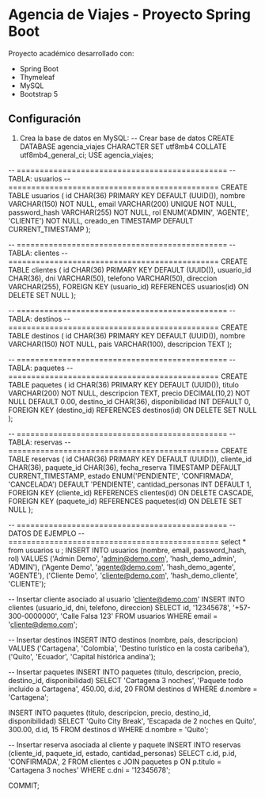 # Agencia de Viajes - Proyecto Spring Boot

Proyecto académico desarrollado con:
- Spring Boot
- Thymeleaf
- MySQL
- Bootstrap 5

## Configuración
1. Crea la base de datos en MySQL:
 -- Crear base de datos
CREATE DATABASE agencia_viajes CHARACTER SET utf8mb4 COLLATE utf8mb4_general_ci;
USE agencia_viajes;

-- ==============================================
-- TABLA: usuarios
-- ==============================================
CREATE TABLE usuarios (
  id CHAR(36) PRIMARY KEY DEFAULT (UUID()),
  nombre VARCHAR(150) NOT NULL,
  email VARCHAR(200) UNIQUE NOT NULL,
  password_hash VARCHAR(255) NOT NULL,
  rol ENUM('ADMIN', 'AGENTE', 'CLIENTE') NOT NULL,
  creado_en TIMESTAMP DEFAULT CURRENT_TIMESTAMP
);

-- ==============================================
-- TABLA: clientes
-- ==============================================
CREATE TABLE clientes (
  id CHAR(36) PRIMARY KEY DEFAULT (UUID()),
  usuario_id CHAR(36),
  dni VARCHAR(50),
  telefono VARCHAR(50),
  direccion VARCHAR(255),
  FOREIGN KEY (usuario_id) REFERENCES usuarios(id) ON DELETE SET NULL
);

-- ==============================================
-- TABLA: destinos
-- ==============================================
CREATE TABLE destinos (
  id CHAR(36) PRIMARY KEY DEFAULT (UUID()),
  nombre VARCHAR(150) NOT NULL,
  pais VARCHAR(100),
  descripcion TEXT
);

-- ==============================================
-- TABLA: paquetes
-- ==============================================
CREATE TABLE paquetes (
  id CHAR(36) PRIMARY KEY DEFAULT (UUID()),
  titulo VARCHAR(200) NOT NULL,
  descripcion TEXT,
  precio DECIMAL(10,2) NOT NULL DEFAULT 0.00,
  destino_id CHAR(36),
  disponibilidad INT DEFAULT 0,
  FOREIGN KEY (destino_id) REFERENCES destinos(id) ON DELETE SET NULL
);

-- ==============================================
-- TABLA: reservas
-- ==============================================
CREATE TABLE reservas (
  id CHAR(36) PRIMARY KEY DEFAULT (UUID()),
  cliente_id CHAR(36),
  paquete_id CHAR(36),
  fecha_reserva TIMESTAMP DEFAULT CURRENT_TIMESTAMP,
  estado ENUM('PENDIENTE', 'CONFIRMADA', 'CANCELADA') DEFAULT 'PENDIENTE',
  cantidad_personas INT DEFAULT 1,
  FOREIGN KEY (cliente_id) REFERENCES clientes(id) ON DELETE CASCADE,
  FOREIGN KEY (paquete_id) REFERENCES paquetes(id) ON DELETE SET NULL
);

-- ==============================================
-- DATOS DE EJEMPLO
-- ==============================================
select * from usuarios u ;
INSERT INTO usuarios (nombre, email, password_hash, rol) VALUES
('Admin Demo', 'admin@demo.com', 'hash_demo_admin', 'ADMIN'),
('Agente Demo', 'agente@demo.com', 'hash_demo_agente', 'AGENTE'),
('Cliente Demo', 'cliente@demo.com', 'hash_demo_cliente', 'CLIENTE');

-- Insertar cliente asociado al usuario 'cliente@demo.com'
INSERT INTO clientes (usuario_id, dni, telefono, direccion)
SELECT id, '12345678', '+57-300-0000000', 'Calle Falsa 123'
FROM usuarios WHERE email = 'cliente@demo.com';

-- Insertar destinos
INSERT INTO destinos (nombre, pais, descripcion) VALUES
('Cartagena', 'Colombia', 'Destino turístico en la costa caribeña'),
('Quito', 'Ecuador', 'Capital histórica andina');

-- Insertar paquetes
INSERT INTO paquetes (titulo, descripcion, precio, destino_id, disponibilidad)
SELECT 'Cartagena 3 noches', 'Paquete todo incluido a Cartagena', 450.00, d.id, 20
FROM destinos d WHERE d.nombre = 'Cartagena';

INSERT INTO paquetes (titulo, descripcion, precio, destino_id, disponibilidad)
SELECT 'Quito City Break', 'Escapada de 2 noches en Quito', 300.00, d.id, 15
FROM destinos d WHERE d.nombre = 'Quito';

-- Insertar reserva asociada al cliente y paquete
INSERT INTO reservas (cliente_id, paquete_id, estado, cantidad_personas)
SELECT c.id, p.id, 'CONFIRMADA', 2
FROM clientes c
JOIN paquetes p ON p.titulo = 'Cartagena 3 noches'
WHERE c.dni = '12345678';

COMMIT;
